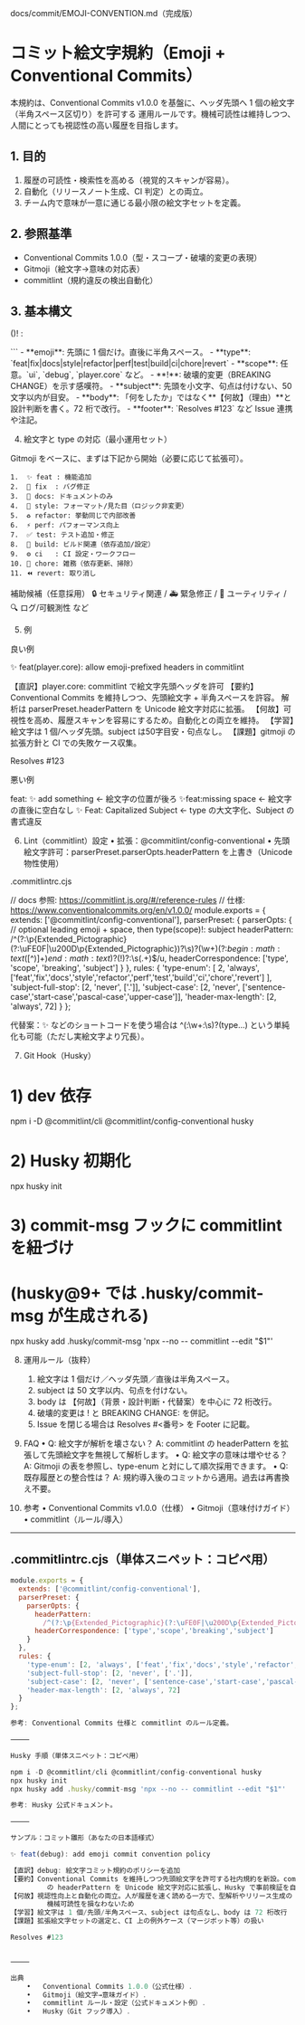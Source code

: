 docs/commit/EMOJI-CONVENTION.md（完成版）

# コミット絵文字規約（Emoji + Conventional Commits）

本規約は、Conventional Commits v1.0.0 を基盤に、ヘッダ先頭へ 1 個の絵文字（半角スペース区切り）を許可する
運用ルールです。機械可読性は維持しつつ、人間にとっても視認性の高い履歴を目指します。

## 1. 目的
1. 履歴の可読性・検索性を高める（視覚的スキャンが容易）。
2. 自動化（リリースノート生成、CI 判定）との両立。
3. チーム内で意味が一意に通じる最小限の絵文字セットを定義。

## 2. 参照基準
- Conventional Commits 1.0.0（型・スコープ・破壊的変更の表現）  
- Gitmoji（絵文字→意味の対応表）  
- commitlint（規約違反の検出自動化）

## 3. 基本構文

 ()! : 


<body (optional)>
<BLANK LINE>
<footer (optional)>
```
- **emoji**: 先頭に 1 個だけ。直後に半角スペース。  
- **type**: `feat|fix|docs|style|refactor|perf|test|build|ci|chore|revert`  
- **scope**: 任意。`ui`, `debug`, `player.core` など。  
- **!**: 破壊的変更（BREAKING CHANGE）を示す感嘆符。  
- **subject**: 先頭を小文字、句点は付けない、50 文字以内が目安。  
- **body**: 「何をしたか」ではなく**【何故】（理由）**と設計判断を書く。72 桁で改行。  
- **footer**: `Resolves #123` など Issue 連携や注記。


4. 絵文字と type の対応（最小運用セット）

Gitmoji をベースに、まずは下記から開始（必要に応じて拡張可）。

	1.	✨ feat : 機能追加
	2.	🐛 fix  : バグ修正
	3.	📝 docs: ドキュメントのみ
	4.	🎨 style: フォーマット/見た目（ロジック非変更）
	5.	♻️ refactor: 挙動同じで内部改善
	6.	⚡ perf: パフォーマンス向上
	7.	✅ test: テスト追加・修正
	8.	🧱 build: ビルド関連（依存追加/設定）
	9.	⚙️ ci   : CI 設定・ワークフロー
	10.	🧹 chore: 雑務（依存更新、掃除）
	11.	⏪ revert: 取り消し

補助候補（任意採用）
🔒 セキュリティ関連 / 🚑 緊急修正 / 🔧 ユーティリティ / 🔍 ログ/可観測性 など

5. 例

良い例

✨ feat(player.core): allow emoji-prefixed headers in commitlint

【直訳】player.core: commitlint で絵文字先頭ヘッダを許可
【要約】Conventional Commits を維持しつつ、先頭絵文字 + 半角スペースを許容。
         解析は parserPreset.headerPattern を Unicode 絵文字対応に拡張。
【何故】可視性を高め、履歴スキャンを容易にするため。自動化との両立を維持。
【学習】絵文字は 1 個/ヘッダ先頭。subject は50字目安・句点なし。
【課題】gitmoji の拡張方針と CI での失敗ケース収集。

Resolves #123

悪い例

feat: ✨ add something          ← 絵文字の位置が後ろ
✨feat:missing space            ← 絵文字の直後に空白なし
✨ Feat: Capitalized Subject    ← type の大文字化、Subject の書式違反

6. Lint（commitlint）設定
	•	拡張：@commitlint/config-conventional
	•	先頭絵文字許可：parserPreset.parserOpts.headerPattern を上書き（Unicode 物性使用）

.commitlintrc.cjs

// docs 参照: https://commitlint.js.org/#/reference-rules
// 仕様: https://www.conventionalcommits.org/en/v1.0.0/
module.exports = {
  extends: ['@commitlint/config-conventional'],
  parserPreset: {
    parserOpts: {
      // optional leading emoji + space, then type(scope)!: subject
      headerPattern:
        /^(?:\p{Extended_Pictographic}(?:\uFE0F|\u200D\p{Extended_Pictographic})?\s)?(\w+)(?:$begin:math:text$([^)]+)$end:math:text$)?(!)?:\s(.+)$/u,
      headerCorrespondence: ['type', 'scope', 'breaking', 'subject']
    }
  },
  rules: {
    'type-enum': [
      2, 'always',
      ['feat','fix','docs','style','refactor','perf','test','build','ci','chore','revert']
    ],
    'subject-full-stop': [2, 'never', ['.']],
    'subject-case': [2, 'never', ['sentence-case','start-case','pascal-case','upper-case']],
    'header-max-length': [2, 'always', 72]
  }
};

代替案：:sparkles: などのショートコードを使う場合は
^(:\\w+:\\s)?(type...) という単純化も可能（ただし実絵文字より冗長）。

7. Git Hook（Husky）

# 1) dev 依存
npm i -D @commitlint/cli @commitlint/config-conventional husky

# 2) Husky 初期化
npx husky init

# 3) commit-msg フックに commitlint を紐づけ
#    (husky@9+ では .husky/commit-msg が生成される)
npx husky add .husky/commit-msg 'npx --no -- commitlint --edit "$1"'

8. 運用ルール（抜粋）
	1.	絵文字は 1 個だけ／ヘッダ先頭／直後は半角スペース。
	2.	subject は 50 文字以内、句点を付けない。
	3.	body は 【何故】（背景・設計判断・代替案）を中心に 72 桁改行。
	4.	破壊的変更は ! と BREAKING CHANGE: を併記。
	5.	Issue を閉じる場合は Resolves #<番号> を Footer に記載。

9. FAQ
	•	Q: 絵文字が解析を壊さない？
A: commitlint の headerPattern を拡張して先頭絵文字を無視して解析します。
	•	Q: 絵文字の意味は増やせる？
A: Gitmoji の表を参照し、type-enum と対にして順次採用できます。
	•	Q: 既存履歴との整合性は？
A: 規約導入後のコミットから適用。過去は再書換え不要。

10. 参考
	•	Conventional Commits v1.0.0（仕様）
	•	Gitmoji（意味付けガイド）
	•	commitlint（ルール/導入）

---

## .commitlintrc.cjs（単体スニペット：コピペ用）

```js
module.exports = {
  extends: ['@commitlint/config-conventional'],
  parserPreset: {
    parserOpts: {
      headerPattern:
        /^(?:\p{Extended_Pictographic}(?:\uFE0F|\u200D\p{Extended_Pictographic})?\s)?(\w+)(?:\(([^)]+)\))?(!)?:\s(.+)$/u,
      headerCorrespondence: ['type','scope','breaking','subject']
    }
  },
  rules: {
    'type-enum': [2, 'always', ['feat','fix','docs','style','refactor','perf','test','build','ci','chore','revert']],
    'subject-full-stop': [2, 'never', ['.']],
    'subject-case': [2, 'never', ['sentence-case','start-case','pascal-case','upper-case']],
    'header-max-length': [2, 'always', 72]
  }
};

参考: Conventional Commits 仕様と commitlint のルール定義。 ￼

⸻

Husky 手順（単体スニペット：コピペ用）

npm i -D @commitlint/cli @commitlint/config-conventional husky
npx husky init
npx husky add .husky/commit-msg 'npx --no -- commitlint --edit "$1"'

参考: Husky 公式ドキュメント。 ￼

⸻

サンプル：コミット雛形（あなたの日本語様式）

✨ feat(debug): add emoji commit convention policy

【直訳】debug: 絵文字コミット規約のポリシーを追加
【要約】Conventional Commits を維持しつつ先頭絵文字を許可する社内規約を新設。commitlint
         の headerPattern を Unicode 絵文字対応に拡張し、Husky で事前検証を自動化
【何故】視認性向上と自動化の両立。人が履歴を速く読める一方で、型解析やリリース生成の
         機械可読性を損なわないため
【学習】絵文字は 1 個/先頭/半角スペース、subject は句点なし、body は 72 桁改行
【課題】拡張絵文字セットの選定と、CI 上の例外ケース（マージボット等）の扱い

Resolves #123


⸻

出典
	•	Conventional Commits 1.0.0（公式仕様）.
	•	Gitmoji（絵文字→意味ガイド）.
	•	commitlint ルール・設定（公式ドキュメント例）.  ￼
	•	Husky（Git フック導入）.  ￼
